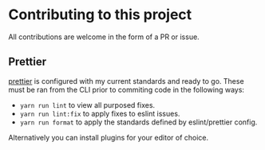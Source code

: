 # Contributing to this project

All contributions are welcome in the form of a PR or issue.

## Prettier

[prettier](https://prettier.io/) is
configured with my current standards and ready to go. These must be ran from
the CLI prior to commiting code in the following ways:

- `yarn run lint` to view all purposed fixes.
- `yarn run lint:fix` to apply fixes to eslint issues.
- `yarn run format` to apply the standards defined by eslint/prettier config.

Alternatively you can install plugins for your editor of choice.
